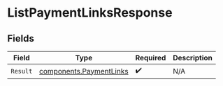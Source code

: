 # ListPaymentLinksResponse


## Fields

| Field                                                              | Type                                                               | Required                                                           | Description                                                        |
| ------------------------------------------------------------------ | ------------------------------------------------------------------ | ------------------------------------------------------------------ | ------------------------------------------------------------------ |
| `Result`                                                           | [components.PaymentLinks](../../models/components/paymentlinks.md) | :heavy_check_mark:                                                 | N/A                                                                |